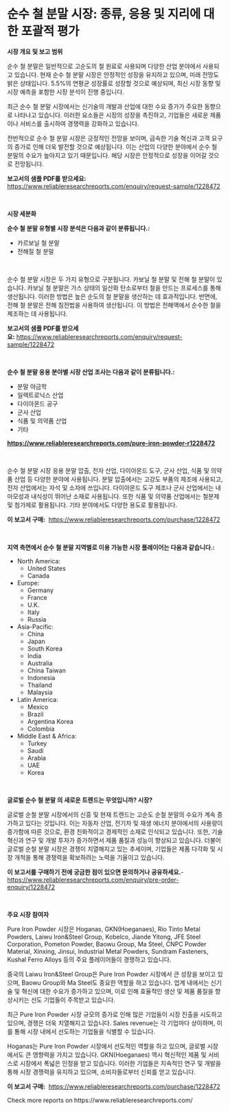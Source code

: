 <p><h1>순수 철 분말 시장: 종류, 응용 및 지리에 대한 포괄적 평가</h1></p><p><strong>시장 개요 및 보고 범위</strong></p>
<p><p>순수 철 분말은 일반적으로 고순도의 철 원료로 사용되며 다양한 산업 분야에서 사용되고 있습니다. 현재 순수 철 분말 시장은 안정적인 성장을 유지하고 있으며, 미래 전망도 밝은 상태입니다. 5.5%의 연평균 성장률로 성장할 것으로 예상되며, 최신 시장 동향 및 시장 예측을 포함한 시장 분석이 진행 중입니다.</p><p>최근 순수 철 분말 시장에서는 신기술의 개발과 산업에 대한 수요 증가가 주요한 동향으로 나타나고 있습니다. 이러한 요소들은 시장의 성장을 촉진하고, 기업들은 새로운 제품이나 서비스를 출시하여 경쟁력을 강화하고 있습니다.</p><p>전반적으로 순수 철 분말 시장은 긍정적인 전망을 보이며, 급속한 기술 혁신과 고객 요구의 증가로 인해 더욱 발전할 것으로 예상됩니다. 이는 산업의 다양한 분야에서 순수 철 분말의 수요가 높아지고 있기 때문입니다. 해당 시장은 안정적으로 성장을 이어갈 것으로 전망됩니다.</p></p>
<p><strong>보고서의 샘플 PDF를 받으세요:</strong> <a href="https://www.reliableresearchreports.com/enquiry/request-sample/1228472">https://www.reliableresearchreports.com/enquiry/request-sample/1228472</a></p>
<p>&nbsp;</p>
<p><strong>시장 세분화</strong></p>
<p><strong>순수 철 분말 유형별 시장 분석은 다음과 같이 분류됩니다.:</strong></p>
<p><ul><li>카르보닐 철 분말</li><li>전해질 철 분말</li></ul></p>
<p>&nbsp;</p>
<p><p>순수 철 분말 시장은 두 가지 유형으로 구분됩니다. 카보닐 철 분말 및 전해 철 분말이 있습니다. 카보닐 철 분말은 가스 상태의 일산화 탄소로부터 철을 만드는 프로세스를 통해 생산됩니다. 이러한 방법은 높은 순도의 철 분말을 생산하는 데 효과적입니다. 반면에, 전해 철 분말은 전해 침전법을 사용하여 생산됩니다. 이 방법은 전해액에서 순수한 철을 제조하는 데 사용됩니다.</p></p>
<p><strong>보고서의 샘플 PDF를 받으세요:</strong>&nbsp;<a href="https://www.reliableresearchreports.com/enquiry/request-sample/1228472">https://www.reliableresearchreports.com/enquiry/request-sample/1228472</a></p>
<p>&nbsp;</p>
<p><strong> 순수 철 분말 응용 분야별 시장 산업 조사는 다음과 같이 분류됩니다.:</strong></p>
<p><ul><li>분말 야금학</li><li>일렉트로닉스 산업</li><li>다이아몬드 공구</li><li>군사 산업</li><li>식품 및 의약품 산업</li><li>기타</li></ul></p>
<p><strong><a href="https://www.reliableresearchreports.com/pure-iron-powder-r1228472">https://www.reliableresearchreports.com/pure-iron-powder-r1228472</a></strong></p>
<p>&nbsp;</p>
<p><p>순수 철 분말 시장 응용 분말 압출, 전자 산업, 다이아몬드 도구, 군사 산업, 식품 및 의약품 산업 등 다양한 분야에 사용됩니다. 분말 압출에서는 고강도 부품의 제조에 사용되고, 전자 산업에서는 자석 및 소자에 쓰입니다. 다이아몬드 도구 제조나 군사 산업에서는 내마모성과 내식성이 뛰어난 소재로 사용됩니다. 또한 식품 및 의약품 산업에서는 철분제 및 첨가제로 활용됩니다. 기타 분야에서도 다양한 용도로 활용됩니다.</p></p>
<p><strong>이 보고서 구매:</strong>&nbsp; <a href="https://www.reliableresearchreports.com/purchase/1228472">https://www.reliableresearchreports.com/purchase/1228472</a></p>
<p>&nbsp;</p>
<p><strong>지역 측면에서 순수 철 분말 지역별로 이용 가능한 시장 플레이어는 다음과 같습니다.:</strong></p>
<p><ul>
    <li>
        North America:
        <ul>
            <li>United States</li>
            <li>Canada</li>
        </ul>
    </li>
    <li>
        Europe:
        <ul>
            <li>Germany</li>
            <li>France</li>
            <li>U.K.</li>
            <li>Italy</li>
            <li>Russia</li>
        </ul>
    </li>
    <li>
        Asia-Pacific:
        <ul>
            <li>China</li>
            <li>Japan</li>
            <li>South Korea</li>
            <li>India</li>
            <li>Australia</li>
            <li>China Taiwan</li>
            <li>Indonesia</li>
            <li>Thailand</li>
            <li>Malaysia</li>
        </ul>
    </li>
    <li>
        Latin America:
        <ul>
            <li>Mexico</li>
            <li>Brazil</li>
            <li>Argentina Korea</li>
            <li>Colombia</li>
        </ul>
    </li>
    <li>
        Middle East & Africa:
        <ul>
            <li>Turkey</li>
            <li>Saudi</li>
            <li>Arabia</li>
            <li>UAE</li>
            <li>Korea</li>
        </ul>
    </li>
    </ul></p>
<p>&nbsp;</p>
<p><strong>글로벌 순수 철 분말 의 새로운 트렌드는 무엇입니까? 시장?</strong></p>
<p><p>글로벌 순철 분말 시장에서의 신흥 및 현재 트렌드는 고순도 순철 분말의 수요가 계속 증가하고 있다는 것입니다. 이는 자동차 산업, 전기차 및 재생 에너지 분야에서의 사용량이 증가함에 따른 것으로, 환경 친화적이고 경제적인 소재로 인식되고 있습니다. 또한, 기술 혁신과 연구 및 개발 투자가 증가하면서 제품 품질과 성능이 향상되고 있습니다. 더불어 글로벌 순철 분말 시장은 경쟁이 치열해지고 있는 추세이며, 기업들은 제품 다각화 및 시장 개척을 통해 경쟁력을 확보하려는 노력을 기울이고 있습니다.</p></p>
<p><strong>이 보고서를 구매하기 전에 궁금한 점이 있으면 문의하거나 공유하세요.</strong>- <a href="https://www.reliableresearchreports.com/enquiry/pre-order-enquiry/1228472">https://www.reliableresearchreports.com/enquiry/pre-order-enquiry/1228472</a></p>
<p>&nbsp;</p>
<p><strong>주요 시장 참여자</strong></p>
<p><p>Pure Iron Powder 시장은 Hoganas, GKN(Hoeganaes), Rio Tinto Metal Powders, Laiwu Iron&Steel Group, Kobelco, Jiande Yitong, JFE Steel Corporation, Pometon Powder, Baowu Group, Ma Steel, CNPC Powder Material, Xinxing, Jinsui, Industrial Metal Powders, Sundram Fasteners, Kushal Ferro Alloys 등의 주요 플레이어들이 경쟁하고 있습니다. </p><p>중국의 Laiwu Iron&Steel Group은 Pure Iron Powder 시장에서 큰 성장을 보이고 있으며, Baowu Group와 Ma Steel도 중요한 역할을 하고 있습니다. 업계 내에서는 신기술 및 혁신에 대한 수요가 증가하고 있으며, 이로 인해 효율적인 생산 및 제품 품질을 향상시키는 선도 기업들이 주목받고 있습니다.</p><p>최근 Pure Iron Powder 시장 규모의 증가로 인해 많은 기업들이 시장 진출을 시도하고 있으며, 경쟁은 더욱 치열해지고 있습니다. Sales revenue는 각 기업마다 상이하며, 이를 통해 시장 내에서 선도하는 기업들을 식별할 수 있습니다.</p><p>Hoganas는 Pure Iron Powder 시장에서 선도적인 역할을 하고 있으며, 글로벌 시장에서도 큰 영향력을 가지고 있습니다. GKN(Hoeganaes) 역시 혁신적인 제품 및 서비스로 시장에서 폭넓은 인정을 받고 있습니다. 이러한 기업들은 지속적인 연구 및 개발을 통해 시장 경쟁력을 유지하고 있으며, 소비자들로부터 신뢰를 얻고 있습니다.</p></p>
<p><strong>이 보고서 구매:</strong>&nbsp;&nbsp;<a href="https://www.reliableresearchreports.com/purchase/1228472">https://www.reliableresearchreports.com/purchase/1228472</a></p>
<p>Check more reports on https://www.reliableresearchreports.com/</p>